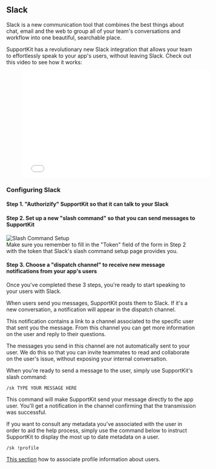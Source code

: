 ## Slack

Slack is a new communication tool that combines the best things about chat, email and the web to group all of your team's conversations and workflow into one beautiful, searchable place.

SupportKit has a revolutionary new Slack integration that allows your team to effortlessly speak to your app's users, without leaving Slack. Check out this video to see how it works:

<iframe style="margin-left:42px;" src="//player.vimeo.com/video/117524819?color=a02b8f&amp;byline=0&amp;portrait=0" width="500" height="281" frameborder="0" webkitallowfullscreen mozallowfullscreen allowfullscreen></iframe>

### Configuring Slack

#### Step 1. "Authorizify" SupportKit so that it can talk to your Slack

#### Step 2. Set up a new "slash command" so that you can send messages to SupportKit

<img src="/images/slashcmd.png" alt="Slash Command Setup"/>

<aside class="notice">
Make sure you remember to fill in the "Token" field of the form in Step 2 with the token that Slack's slash command setup page provides you.
</aside>

#### Step 3. Choose a "dispatch channel" to receive new message notifications from your app's users

Once you've completed these 3 steps, you're ready to start speaking to your users with Slack.

When users send you messages, SupportKit posts them to Slack. If it's a new conversation, a notification will appear in the dispatch channel.

This notification contains a link to a channel associated to the specific user that sent you the message. From this channel you can get more information on the user and reply to their questions.

The messages you send in this channel are not automatically sent to your user. We do this so that you can invite teammates to read and collaborate on the user's issue, without exposing your internal conversation.

When you're ready to send a message to the user, simply use SupportKit's slash command:

```
/sk TYPE YOUR MESSAGE HERE
```

This command will make SupportKit send your message directly to the app user. You'll get a notification in the channel confirming that the transmission was successful.

If you want to consult any metadata you've associated with the user in order to aid the help process, simply use the command below to instruct SupportKit to display the most up to date metadata on a user.

```
/sk !profile
```

[This section](#identifying-users) how to associate profile information about users.
